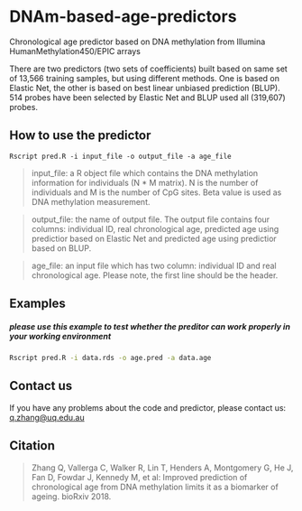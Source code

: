 # DNAm-based-age-predictors
Chronological age predictor based on DNA methylation from Illumina HumanMethylation450/EPIC arrays 

There are two predictors (two sets of coefficients) built based on same set of 13,566 training samples, but using different methods. One is based on Elastic Net, the other is based on best linear unbiased prediction (BLUP). 514 probes have been selected by Elastic Net and BLUP used all (319,607) probes.  


## How to use the predictor
```console
Rscript pred.R -i input_file -o output_file -a age_file
```

> input_file: a R object file which contains the DNA methylation information for individuals (N * M matrix). N is the number of individuals and M is the number of CpG sites. Beta value is used as DNA methylation measurement.  

> output_file: the name of output file. The output file contains four columns: individual ID, real chronological age, predicted age using predictior based on Elastic Net and predicted age using predictior based on BLUP.

> age_file: an input file which has two column: individual ID and real chronological age. Please note, the first line should be the header.

## Examples 
##### please use this example to test whether the preditor can work properly in your working environment
```bash
Rscript pred.R -i data.rds -o age.pred -a data.age     
```

## Contact us 
If you have any problems about the code and predictor, please contact us: q.zhang@uq.edu.au

## Citation
> Zhang Q, Vallerga C, Walker R, Lin T, Henders A, Montgomery G, He J, Fan D, Fowdar J, Kennedy M, et al: Improved prediction of chronological age from DNA methylation limits it as a biomarker of ageing. bioRxiv 2018.

